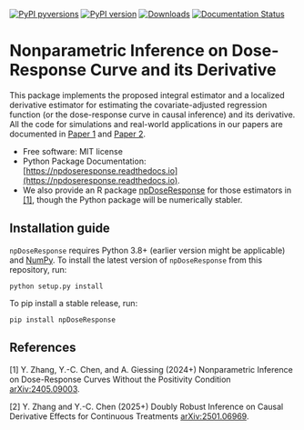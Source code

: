 [![PyPI pyversions](https://img.shields.io/pypi/pyversions/npDoseResponse.svg)](https://pypi.python.org/pypi/npDoseResponse/)
[![PyPI version](https://badge.fury.io/py/npDoseResponse.svg)](https://badge.fury.io/py/NPDoseResponse)
[![Downloads](https://static.pepy.tech/badge/npDoseResponse)](https://pepy.tech/project/npDoseResponse)
[![Documentation Status](https://readthedocs.org/projects/npdoseresponse/badge/?version=latest)](http://npdoseresponse.readthedocs.io/?badge=latest)

# Nonparametric Inference on Dose-Response Curve and its Derivative

This package implements the proposed integral estimator and a localized derivative estimator for estimating the covariate-adjusted regression function (or the dose-response curve in causal inference) and its derivative. All the code for simulations and real-world applications in our papers are documented in [Paper 1](https://github.com/zhangyk8/NPDoseResponse/tree/main/Paper_Code) and [Paper 2](https://github.com/zhangyk8/npDRDeriv).

* Free software: MIT license
* Python Package Documentation: [https://npdoseresponse.readthedocs.io](https://npdoseresponse.readthedocs.io).
* We also provide an R package [npDoseResponse](https://cran.r-project.org/package=npDoseResponse) for those estimators in [[1]](#npdoseresponse), though the Python package will be numerically stabler.

Installation guide
--------

```npDoseResponse``` requires Python 3.8+ (earlier version might be applicable) and [NumPy](http://www.numpy.org/). To install the latest version of ```npDoseResponse``` from this repository, run:

```
python setup.py install
```

To pip install a stable release, run:
```
pip install npDoseResponse
```

References
--------

<a name="npdoseresponse">[1]</a> Y. Zhang, Y.-C. Chen, and A. Giessing (2024+) Nonparametric Inference on Dose-Response Curves Without the Positivity Condition [arXiv:2405.09003](https://arxiv.org/abs/2405.09003).

<a name="npdrderiv">[2]</a> Y. Zhang and Y.-C. Chen (2025+) Doubly Robust Inference on Causal Derivative Effects for Continuous Treatments [arXiv:2501.06969](http://arxiv.org/abs/2501.06969).
